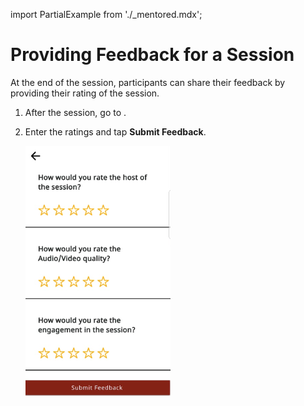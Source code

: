 import PartialExample from './_mentored.mdx';

# Providing Feedback for a Session
At the end of the session, participants can share their feedback by providing their rating of the session. 

1.  After the session, go to <PartialExample mentored />.

2. Enter the ratings and tap **Submit Feedback**.

   <div class="screenshot">

   ![](media/participant-feedback-form.PNG)

   </div>

